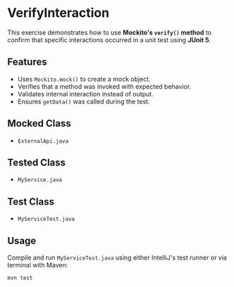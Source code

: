 # VerifyInteraction

This exercise demonstrates how to use **Mockito's `verify()` method** to confirm that specific interactions occurred in a unit test using **JUnit 5**.

## Features
- Uses `Mockito.mock()` to create a mock object.
- Verifies that a method was invoked with expected behavior.
- Validates internal interaction instead of output.
- Ensures `getData()` was called during the test.

## Mocked Class
- `ExternalApi.java`

## Tested Class
- `MyService.java`

## Test Class
- `MyServiceTest.java`

## Usage
Compile and run `MyServiceTest.java` using either IntelliJ's test runner or via terminal with Maven:

```bash
mvn test
